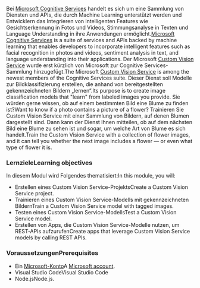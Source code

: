 <span data-ttu-id="b2f0c-101">Bei [Microsoft Cognitive Services](https://azure.microsoft.com/services/cognitive-services/ "Microsoft Cognitive Services") handelt es sich um eine Sammlung von Diensten und APIs, die durch Machine Learning unterstützt werden und Entwicklern das Integrieren von intelligenten Features wie Gesichtserkennung in Fotos und Videos, Stimmungsanalyse in Texten und Language Understanding in ihre Anwendungen ermöglicht.</span><span class="sxs-lookup"><span data-stu-id="b2f0c-101">[Microsoft Cognitive Services](https://azure.microsoft.com/services/cognitive-services/ "Microsoft Cognitive Services") is a suite of services and APIs backed by machine learning that enables developers to incorporate intelligent features such as facial recognition in photos and videos, sentiment analysis in text, and language understanding into their applications.</span></span> <span data-ttu-id="b2f0c-102">Der Microsoft [Custom Vision Service](https://azure.microsoft.com/services/cognitive-services/custom-vision-service/) wurde erst kürzlich von Microsoft zur Cognitive Services-Sammlung hinzugefügt.</span><span class="sxs-lookup"><span data-stu-id="b2f0c-102">The Microsoft [Custom Vision Service](https://azure.microsoft.com/services/cognitive-services/custom-vision-service/) is among the newest members of the Cognitive Services suite.</span></span> <span data-ttu-id="b2f0c-103">Dieser Dienst soll Modelle zur Bildklassifizierung erstellen, die anhand von bereitgestellten gekennzeichneten Bildern „lernen“.</span><span class="sxs-lookup"><span data-stu-id="b2f0c-103">Its purpose is to create image classification models that "learn" from labeled images you provide.</span></span> <span data-ttu-id="b2f0c-104">Sie würden gerne wissen, ob auf einem bestimmten Bild eine Blume zu finden ist?</span><span class="sxs-lookup"><span data-stu-id="b2f0c-104">Want to know if a photo contains a picture of a flower?</span></span> <span data-ttu-id="b2f0c-105">Trainieren Sie Custom Vision Service mit einer Sammlung von Bildern, auf denen Blumen dargestellt sind. Dann kann der Dienst Ihnen mitteilen, ob auf dem nächsten Bild eine Blume zu sehen ist und sogar, um welche Art von Blume es sich handelt.</span><span class="sxs-lookup"><span data-stu-id="b2f0c-105">Train the Custom Vision Service with a collection of flower images, and it can tell you whether the next image includes a flower — or even what type of flower it is.</span></span>

### <a name="learning-objectives"></a><span data-ttu-id="b2f0c-106">Lernziele</span><span class="sxs-lookup"><span data-stu-id="b2f0c-106">Learning objectives</span></span>

<span data-ttu-id="b2f0c-107">In diesem Modul wird Folgendes thematisiert:</span><span class="sxs-lookup"><span data-stu-id="b2f0c-107">In this module, you will:</span></span>

- <span data-ttu-id="b2f0c-108">Erstellen eines Custom Vision Service-Projekts</span><span class="sxs-lookup"><span data-stu-id="b2f0c-108">Create a Custom Vision Service project.</span></span>
- <span data-ttu-id="b2f0c-109">Trainieren eines Custom Vision Service-Modells mit gekennzeichneten Bildern</span><span class="sxs-lookup"><span data-stu-id="b2f0c-109">Train a Custom Vision Service model with tagged images.</span></span>
- <span data-ttu-id="b2f0c-110">Testen eines Custom Vision Service-Modells</span><span class="sxs-lookup"><span data-stu-id="b2f0c-110">Test a Custom Vision Service model.</span></span>
- <span data-ttu-id="b2f0c-111">Erstellen von Apps, die Custom Vision Service-Modelle nutzen, um REST-APIs aufzurufen</span><span class="sxs-lookup"><span data-stu-id="b2f0c-111">Create apps that leverage Custom Vision Service models by calling REST APIs.</span></span>

### <a name="prerequisites"></a><span data-ttu-id="b2f0c-112">Voraussetzungen</span><span class="sxs-lookup"><span data-stu-id="b2f0c-112">Prerequisites</span></span>  

<!---TODO: Need links here and better verbiage--->
- <span data-ttu-id="b2f0c-113">Ein [Microsoft-Konto](https://account.microsoft.com/account)</span><span class="sxs-lookup"><span data-stu-id="b2f0c-113">A [Microsoft account](https://account.microsoft.com/account).</span></span>
- <span data-ttu-id="b2f0c-114">Visual Studio Code</span><span class="sxs-lookup"><span data-stu-id="b2f0c-114">Visual Studio Code</span></span>
- <span data-ttu-id="b2f0c-115">Node.js</span><span class="sxs-lookup"><span data-stu-id="b2f0c-115">Node.js.</span></span>